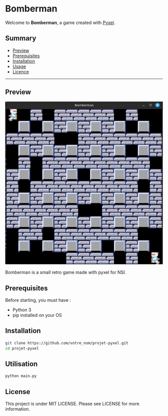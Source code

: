 # Bomberman

Welcome to **Bomberman**, a game created with [Pyxel](https://github.com/kitao/pyxel).

## Summary

- [Preview](#aperçu)
- [Prerequisites](#prérequis)
- [Installation](#installation)
- [Usage](#utilisation)
- [Licence](#licence)

---

## Preview

![Aperçu du projet](assets/screenshot.png)

Bomberman is a small retro game made with pyxel for NSI.

## Prerequisites

Before starting, you must have :
 - Python 3
 - pip installed on your OS
   
## Installation

   ```bash
   git clone https://github.com/votre_nom/projet-pyxel.git
   cd projet-pyxel
   ```

## Utilisation

  ```bash
  python main.py
  ```

## License

This project is under MIT LICENSE. Please see LICENSE for more information.
